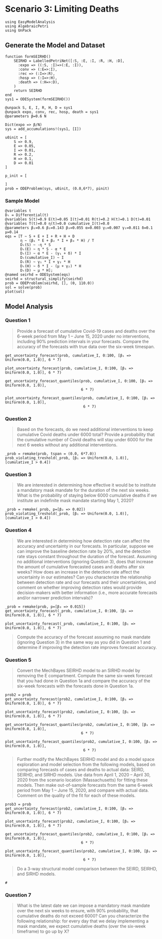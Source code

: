 # Scenario 3: Limiting Deaths

```@example scenario3
using EasyModelAnalysis
using AlgebraicPetri
using UnPack
```

## Generate the Model and Dataset

```@example scenario3
function formSEIRHD()
    SEIRHD = LabelledPetriNet([:S, :E, :I, :R, :H, :D],
      :expo => ((:S, :I)=>(:E, :I)),
      :conv => (:E=>:I),
      :rec => (:I=>:R),
      :hosp => (:I=>:H),
      :death => (:H=>:D),
    )
    return SEIRHD
end
sys1 = ODESystem(formSEIRHD())

@unpack S, E, I, R, H, D = sys1
@unpack expo, conv, rec, hosp, death = sys1
@parameters β=0.6 N

Dict(expo => β/N)
sys = add_accumulations!(sys1, [I])
```

```@example scenario3
u0init = [
    S => 0.9,
    E => 0.05,
    I => 0.01,
    R => 0.2,
    H => 0.1,
    D => 0.01
]

p_init = [

]
prob = ODEProblem(sys, u0init, (0.0,6*7), pinit)
```

### Sample Model

```@example scenario3
@variables t
Dₜ = Differential(t)
@variables S(t)=0.9 E(t)=0.05 I(t)=0.01 R(t)=0.2 H(t)=0.1 D(t)=0.01
@variables T(t)=0.0 η(t)=0.0 cumulative_I(t)=0.0
@parameters β₁=0.6 β₂=0.143 β₃=0.055 α=0.003 γ₁=0.007 γ₂=0.011 δ=0.1 μ=0.14
eqs = [T ~ S + E + I + R + H + D
       η ~ (β₁ * E + β₂ * I + β₃ * H) / T
       Dₜ(S) ~ -η * S
       Dₜ(E) ~ η * S - α * E
       Dₜ(I) ~ α * E - (γ₁ + δ) * I
       Dₜ(cumulative_I) ~ I
       Dₜ(R) ~ γ₁ * I + γ₂ * H
       Dₜ(H) ~ δ * I - (μ + γ₂) * H
       Dₜ(D) ~ μ * H];
@named seirhd = ODESystem(eqs)
seirhd = structural_simplify(seirhd)
prob = ODEProblem(seirhd, [], (0, 110.0))
sol = solve(prob)
plot(sol)
```

## Model Analysis

### Question 1

> Provide a forecast of cumulative Covid-19 cases and deaths over the 6-week period from May 1 – June 15, 2020 under no interventions, including 90% prediction intervals in your forecasts. Compare the accuracy of the forecasts with true data over the six-week timespan.

```@example scenario3
get_uncertainty_forecast(prob, cumulative_I, 0:100, [β₁ => Uniform(0.0, 1.0)], 6 * 7)
```

```@example scenario3
plot_uncertainty_forecast(prob, cumulative_I, 0:100, [β₁ => Uniform(0.0, 1.0)], 6 * 7)
```

```@example scenario3
get_uncertainty_forecast_quantiles(prob, cumulative_I, 0:100, [β₁ => Uniform(0.0, 1.0)],
                                   6 * 7)
```

```@example scenario3
plot_uncertainty_forecast_quantiles(prob, cumulative_I, 0:100, [β₁ => Uniform(0.0, 1.0)],
                                    6 * 7)
```

### Question 2

> Based on the forecasts, do we need additional interventions to keep cumulative Covid deaths under 6000 total? Provide a probability that the cumulative number of Covid deaths will stay under 6000 for the next 6 weeks without any additional interventions.

```@example scenario3
_prob = remake(prob, tspan = (0.0, 6*7.0))
prob_violating_treshold(_prob, [β₁ => Uniform(0.0, 1.0)], [cumulative_I > 0.4])
```

### Question 3

> We are interested in determining how effective it would be to institute a mandatory mask mandate for the duration of the next six weeks. What is the probability of staying below 6000 cumulative deaths if we institute an indefinite mask mandate starting May 1, 2020?

```@example scenario3
_prob = remake(_prob, p=[β₂ => 0.02])
prob_violating_treshold(_prob, [β₁ => Uniform(0.0, 1.0)], [cumulative_I > 0.4])
```

### Question 4

> We are interested in determining how detection rate can affect the accuracy and uncertainty in our forecasts. In particular, suppose we can improve the baseline detection rate by 20%, and the detection rate stays constant throughout the duration of the forecast. Assuming no additional interventions (ignoring Question 3), does that increase the amount of cumulative forecasted cases and deaths after six weeks? How does an increase in the detection rate affect the uncertainty in our estimates? Can you characterize the relationship between detection rate and our forecasts and their uncertainties, and comment on whether improving detection rates would provide decision-makers with better information (i.e., more accurate forecasts and/or narrower prediction intervals)?

```@example scenario3
_prob = remake(prob, p=[β₃ => 0.015])
get_uncertainty_forecast(_prob, cumulative_I, 0:100, [β₁ => Uniform(0.0, 1.0)], 6 * 7)
```

```@example scenario3
plot_uncertainty_forecast(_prob, cumulative_I, 0:100, [β₁ => Uniform(0.0, 1.0)], 6 * 7)
```

> Compute the accuracy of the forecast assuming no mask mandate (ignoring Question 3) in the same way as you did in Question 1 and determine if improving the detection rate improves forecast accuracy.


### Question 5

> Convert the MechBayes SEIRHD model to an SIRHD model by removing the E compartment. Compute the same six-week forecast that you had done in Question 1a and compare the accuracy of the six-week forecasts with the forecasts done in Question 1a.

```@example scenario3
prob2 = prob
get_uncertainty_forecast(prob2, cumulative_I, 0:100, [β₁ => Uniform(0.0, 1.0)], 6 * 7)
```

```@example scenario3
plot_uncertainty_forecast(prob2, cumulative_I, 0:100, [β₁ => Uniform(0.0, 1.0)], 6 * 7)
```

```@example scenario3
get_uncertainty_forecast_quantiles(prob2, cumulative_I, 0:100, [β₁ => Uniform(0.0, 1.0)],
                                   6 * 7)
```

```@example scenario3
plot_uncertainty_forecast_quantiles(prob2, cumulative_I, 0:100, [β₁ => Uniform(0.0, 1.0)],
                                    6 * 7)
```

> Further modify the MechBayes SEIRHD model and do a model space exploration and model selection from the following models, based on comparing forecasts of cases and deaths to actual data: SEIRD, SEIRHD, and SIRHD models. Use data from April 1, 2020 – April 30, 2020 from the scenario location (Massachusetts) for fitting these models.  Then make out-of-sample forecasts from the same 6-week period from May 1 – June 15, 2020, and compare with actual data. Comment on the quality of the fit for each of these models.

```@example scenario3
prob3 = prob
get_uncertainty_forecast(prob2, cumulative_I, 0:100, [β₁ => Uniform(0.0, 1.0)], 6 * 7)
```

```@example scenario3
plot_uncertainty_forecast(prob2, cumulative_I, 0:100, [β₁ => Uniform(0.0, 1.0)], 6 * 7)
```

```@example scenario3
get_uncertainty_forecast_quantiles(prob2, cumulative_I, 0:100, [β₁ => Uniform(0.0, 1.0)],
                                   6 * 7)
```

```@example scenario3
plot_uncertainty_forecast_quantiles(prob2, cumulative_I, 0:100, [β₁ => Uniform(0.0, 1.0)],
                                    6 * 7)
```

> Do a 3-way structural model comparison between the SEIRD, SEIRHD, and SIRHD models.

```@example scenario3
# 
```

### Question 7

> What is the latest date we can impose a mandatory mask mandate over the next six weeks to ensure, with 90% probability, that cumulative deaths do not exceed 6000? Can you characterize the following relationship: for every day that we delay implementing a mask mandate, we expect cumulative deaths (over the six-week timeframe) to go up by X?
